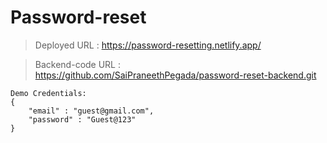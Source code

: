 # Password-reset

> Deployed URL : https://password-resetting.netlify.app/

> Backend-code URL : https://github.com/SaiPraneethPegada/password-reset-backend.git


    Demo Credentials:
    {
        "email" : "guest@gmail.com",
        "password" : "Guest@123"
    }
